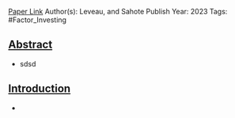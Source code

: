 
[Paper Link](obsidian://open?vault=Akul's%20Notebook&file=Library%2Fjournals%2Cmagazines%2FMacroSynergy%2FAlternative%20Risk%20Premia%20Primer.pdf)
Author(s): Leveau, and Sahote
Publish Year: 2023
Tags: #Factor_Investing 

## <u>Abstract</u>
- sdsd

## <u>Introduction</u>
- 